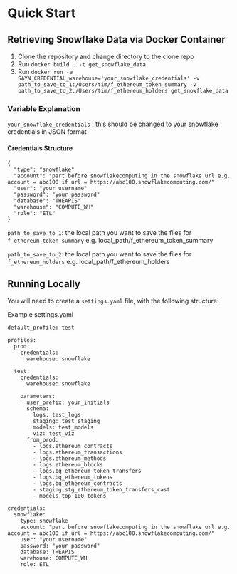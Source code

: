 # Quick Start

## Retrieving Snowflake Data via Docker Container

1. Clone the repository and change directory to the clone repo
2. Run `docker build . -t get_snowflake_data`
3. Run `docker run -e SAYN_CREDENTIAL_warehouse='your_snowflake_credentials' -v path_to_save_to_1:/Users/tim/f_ethereum_token_summary -v path_to_save_to_2:/Users/tim/f_ethereum_holders get_snowflake_data`

### Variable Explanation
`your_snowflake_credentials` : this should be changed to your snowflake credentials in JSON format

#### Credentials Structure
```
{
  "type": "snowflake"
  "account": "part before snowflakecomputing in the snowflake url e.g. account = abc100 if url = https://abc100.snowflakecomputing.com/"
  "user": "your username"
  "password": "your password"
  "database": "THEAPIS"
  "warehouse": "COMPUTE_WH"
  "role": "ETL"
}
```

`path_to_save_to_1`: the local path you want to save the files for `f_ethereum_token_summary` e.g. local_path/f_ethereum_token_summary

`path_to_save_to_2`: the local path you want to save the files for `f_ethereum_holders` e.g. local_path/f_ethereum_holders

## Running Locally

You will need to create a `settings.yaml` file, with the following structure:

Example settings.yaml
```
default_profile: test

profiles:
  prod:
    credentials:
      warehouse: snowflake

  test:
    credentials:
      warehouse: snowflake

    parameters:
      user_prefix: your_initials
      schema:
        logs: test_logs
        staging: test_staging
        models: test_models
        viz: test_viz
      from_prod:
        - logs.ethereum_contracts
        - logs.ethereum_transactions
        - logs.ethereum_methods
        - logs.ethereum_blocks
        - logs.bq_ethereum_token_transfers
        - logs.bq_ethereum_tokens
        - logs.bq_ethereum_contracts
        - staging.stg_ethereum_token_transfers_cast
        - models.top_100_tokens

credentials:
  snowflake:
    type: snowflake
    account: "part before snowflakecomputing in the snowflake url e.g. account = abc100 if url = https://abc100.snowflakecomputing.com/"
    user: "your username"
    password: "your password"
    database: THEAPIS
    warehouse: COMPUTE_WH
    role: ETL
```
